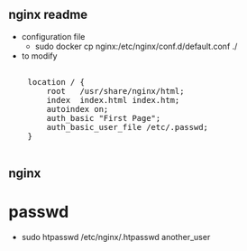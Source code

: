 ## nginx readme

- configuration file
  - sudo docker cp nginx:/etc/nginx/conf.d/default.conf ./
- to modify
<pre>

    location / {
        root   /usr/share/nginx/html;
        index  index.html index.htm;
        autoindex on;
        auth_basic "First Page";
        auth_basic_user_file /etc/.passwd;
    }
    
</pre>

## nginx 

# passwd
- sudo htpasswd /etc/nginx/.htpasswd another_user
